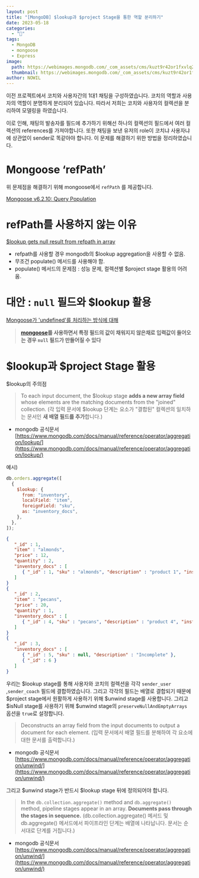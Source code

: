 ```yaml
---
layout: post
title: "[MongoDB] $lookup과 $project Stage을 통한 역할 분리하기"
date: 2023-05-18
categories:
  - "🎸"
tags:
  - MongoDB
  - mongoose
  - Express
image:
  path: https://webimages.mongodb.com/_com_assets/cms/kuzt9r42or1fxvlq2-Meta_Generic.png
  thumbnail: https://webimages.mongodb.com/_com_assets/cms/kuzt9r42or1fxvlq2-Meta_Generic.png
author: NOWIL
---
```


이전 프로젝트에서 코치와 사용자간의 1대1 채팅을 구성하였습니다. 코치의 역할과 사용자의 역할이 분명하게 분리되어 있습니다. 따라서 저희는 코치와 사용자의 컬렉션을 분리하여 모델링을 하였습니다.

이로 인해, 채팅의 발송자를 필드에 추가하기 위해선 하나의 컬렉션의 필드에서 여러 컬렉션의 references를 가져야합니다. 또한 채팅을 보낸 유저의 role이 코치냐 사용자냐에 상관없이 sender로 똑같아야 합니다. 이 문제를 해결하기 위한 방법을 정리하였습니다.

# Mongoose ‘refPath’

위 문제점을 해결하기 위해 mongoose에서 `refPath` 를 제공합니다.

[Mongoose v6.2.10: Query Population](https://mongoosejs.com/docs/populate.html#dynamic-ref)

# refPath를 사용하지 않는 이유

[$lookup gets null result from refpath in array](https://stackoverflow.com/questions/69984367/lookup-gets-null-result-from-refpath-in-array)

- refpath를 사용할 경우 mongodb의 \$lookup aggregation을 사용할 수 없음.
- 무조건 populate() 메서드를 사용해야 함.
- populate() 메서드의 문제점 : 성능 문제, 컬렉션별 $project stage 활용의 어려움.

# 대안 : `null` 필드와 \$lookup 활용

[Mongoose가 'undefined'를 처리하는 방식에 대해](https://blog.ull.im/engineering/2019/03/22/mongooses-undefined-handling.html)

> **[mongoose](https://mongoosejs.com/)를 사용하면서 특정 필드의 값이 채워지지 않은채로 입력값이 들어오는 경우 `null` 필드가 만들어질 수 있다**

# \$lookup과 \$project Stage 활용

\$lookup의 주의점

> To each input document, the \$lookup stage **adds a new array field** whose elements are the matching documents from the "joined" collection.
> (각 입력 문서에 \$lookup 단계는 요소가 "결합된" 컬렉션의 일치하는 문서인 **새 배열 필드를 추가**합니다.)

- mongodb 공식문서 [https://www.mongodb.com/docs/manual/reference/operator/aggregation/lookup/](https://www.mongodb.com/docs/manual/reference/operator/aggregation/lookup/)
  >

예시)

```jsx
db.orders.aggregate([
  {
    $lookup: {
      from: "inventory",
      localField: "item",
      foreignField: "sku",
      as: "inventory_docs",
    },
  },
]);
```

```json
{
   "_id" : 1,
   "item" : "almonds",
   "price" : 12,
   "quantity" : 2,
   "inventory_docs" : [
      { "_id" : 1, "sku" : "almonds", "description" : "product 1", "instock" : 120 }
   ]
}
{
   "_id" : 2,
   "item" : "pecans",
   "price" : 20,
   "quantity" : 1,
   "inventory_docs" : [
      { "_id" : 4, "sku" : "pecans", "description" : "product 4", "instock" : 70 }
   ]
}
{
   "_id" : 3,
   "inventory_docs" : [
      { "_id" : 5, "sku" : null, "description" : "Incomplete" },
      { "_id" : 6 }
   ]
}
```

우리는 \$lookup stage를 통해 사용자와 코치의 컬렉션을 각각 `sender_user` ,`sender_coach` 필드에 결합하였습니다. 그리고 각각의 필드는 배열로 결합되기 때문에 $project stage에서 원활하게 사용하기 위해 \$unwind stage를 사용합니다. 그리고 \$isNull stage를 사용하기 위해 \$unwind stage의 `preserveNullAndEmptyArrays` 옵션을 `true`로 설정합니다.

> Deconstructs an array field from the input documents to output a document for each element.
> (입력 문서에서 배열 필드를 분해하여 각 요소에 대한 문서를 출력합니다.)

- mongodb 공식문서
  [https://www.mongodb.com/docs/manual/reference/operator/aggregation/unwind/](https://www.mongodb.com/docs/manual/reference/operator/aggregation/unwind/)
  >

그리고 \$unwind stage가 반드시 \$lookup stage 뒤에 정의되어야 합니다.

> In the `db.collection.aggregate()` method and `db.aggregate()` method, pipeline stages appear in an array. **Documents pass through the stages in sequence.**
> (db.collection.aggregate() 메서드 및 db.aggregate() 메서드에서 파이프라인 단계는 배열에 나타납니다. 문서는 순서대로 단계를 거칩니다.)

- mongodb 공식문서
  [https://www.mongodb.com/docs/manual/reference/operator/aggregation/unwind/](https://www.mongodb.com/docs/manual/reference/operator/aggregation/unwind/)
  >
